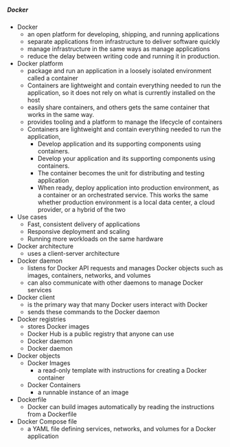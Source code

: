 ##### Docker
- Docker
  - an open platform for developing, shipping, and running applications
  - separate applications from infrastructure to deliver software quickly
  - manage infrastructure in the same ways as manage applications
  - reduce the delay between writing code and running it in production.
- Docker platform
  - package and run an application in a loosely isolated environment called a container
  - Containers are lightweight and contain everything needed to run the application, 
  so it does not rely on what is currently installed on the host
  - easily share containers, and others gets the same container that works in the same way.
  - provides tooling and a platform to manage the lifecycle of containers
  - Containers are lightweight and contain everything needed to run the application, 
    - Develop application and its supporting components using containers.
    - Develop your application and its supporting components using containers.
    - The container becomes the unit for distributing and testing application
    - When ready, deploy application into production environment, as a container or an orchestrated service.
      This works the same whether production environment is a local data center, a cloud provider, or a hybrid of the two
- Use cases
  - Fast, consistent delivery of applications
  - Responsive deployment and scaling 
  - Running more workloads on the same hardware
- Docker architecture
  - uses a client-server architecture 
- Docker daemon 
  - listens for Docker API requests and manages Docker objects such as images, containers, networks, and volumes
  - can also communicate with other daemons to manage Docker services
- Docker client
  - is the primary way that many Docker users interact with Docker
  - sends these commands to the Docker daemon
- Docker registries 
  - stores Docker images 
  - Docker Hub is a public registry that anyone can use
  - Docker daemon 
  - Docker daemon 
- Docker objects
  - Docker Images 
    - a read-only template with instructions for creating a Docker container 
  - Docker Containers 
    - a runnable instance of an image
- Dockerfile
  - Docker can build images automatically by reading the instructions from a Dockerfile
- Docker Compose file
  - a YAML file defining services, networks, and volumes for a Docker application